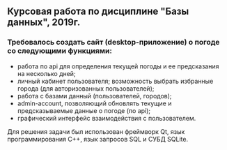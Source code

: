 ## **Курсовая работа по дисциплине "Базы данных", 2019г.**
### Требовалось создать сайт (desktop-приложение) о погоде со следующими функциями: 
* работа по api для определения текущей погоды и ее предсказания на несколько дней; 
* личный кабинет пользователя; возможность выбрать избранные города (для авторизованных пользователей);
* работа с базами данный (пользователей, городов);
* admin-account, позволяющий обновлять текущие и предсказываемые данные о погоде (по api);
* графический интерфейс взаимодействия с пользователем.

Для решения задачи был использован фреймворк Qt, язык программирования C++, язык запросов SQL и СУБД SQLite.
